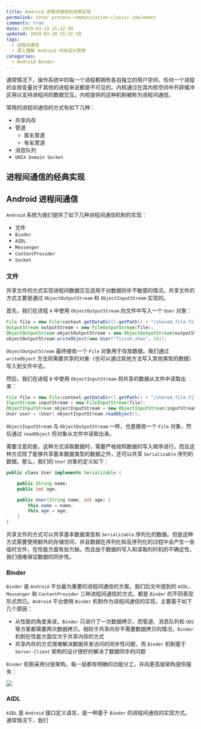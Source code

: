 ```yaml
---
title: Android 进程间通信的经典实现
permalink: inter-process-communication-classic-implement
comments: true
date: 2019-03-18 15:32:50
updated: 2019-03-18 15:32:50
tags:
  - 进程间通信
  - 深入理解 Android 内核设计思想
categories:
  - Android Binder
---
```


通常情况下，操作系统中的每一个进程都拥有各自独立的用户空间，任何一个进程的全局变量对于其他的进程来说都是不可见的。内核通过在其内核空间中开辟缓冲区用以支持进程间的数据交互。内核提供的这种机制被称为进程间通信。

常用的进程间通信的方式有如下几种：

* 共享内存
* 管道
  * 匿名管道
  * 有名管道
* 消息队列
* `UNIX Domain Socket`

<!--more-->
## 进程间通信的经典实现


## Android 进程间通信

`Android` 系统为我们提供了如下几种进程间通信机制的实现：

* 文件
* `Binder`
* `AIDL`
* `Messenger`
* `ContentProvider`
* `Socket`

### 文件

共享文件的方式实现进程间数据交互适用于对数据同步不敏感的情况。共享文件的方式主要是通过 `ObjectOutputStream` 和 `ObjectInputStream` 实现的。

首先，我们在进程 `A` 中使用 `ObjectOutputStream` 向文件中写入一个 `User` 对象：

```java
File file = new File(context.getDataDir().getPath() + "/shared_file.file");
OutputStream outputStream = new FileOutputStream(file);
ObjectOutputStream objectOutputStream = new ObjectOutputStream(outputStream);
objectOutputStream.writeObject(new User("fiissh.zhao", 18));
```

`ObjectOutputStream` 最终接收一个 `File` 对象用于存放数据。我们通过 `writeObject` 方法将需要共享的对象（也可以通过其他方法写入其他类型的数据）写入到文件中去。

然后，我们在进程 `B` 中使用 `ObjectInputStream` 将共享的数据从文件中读取出来：

```Java
File file = new File(context.getDataDir().getPath() + "/shared_file.file");
InputStream inputStream = new FileInputStream(file);
ObjectInputStream objectInputStream = new ObjectInputStream(inputStream);
User user = (User) objectInputStream.readObject();
```

`ObjectInputStream` 与 `ObjectOutputStream` 一样，也是接收一个 `File` 对象，然后通过 `readObject` 将对象从文件中读取出来。

需要注意的是，这种方式读取数据时，需要严格按照数据的写入顺序进行。而且这种方式除了能够共享基本数据类型的数据之外，还可以共享 `Serializable` 序列的数据。那么，我们的 `User` 对象的定义如下：

```Java
public class User implements Serializable {

    public String name;
    public int age;

    public User(String name, int age) {
        this.name = name;
        this.age = age;
    }
}
```

共享文件的方式可以共享基本数据类型和 `Serializable` 序列化的数据。但是这种方式需要使用额外的存储空间，并且数据在序列化和反序列化的过程中会产生一些临时文件，在性能方面有些欠缺。而且由于数据的写入和读取的时机的不确定性，我们很难保证数据的同步性。

### Binder

`Binder` 是 `Android` 平台最为重要的进程间通信的方案。我们后文中提到的 `AIDL`、`Messenger` 和 `ContentProvider` 三种进程间通信的方式，都是 `Binder` 的不同表现形式而已。`Android` 平台使用 `Binder` 机制作为进程间通信的实现，主要基于如下几个原因：

* 从性能的角度来说，`Binder` 只进行了一次数据拷贝，而管道、消息队列和 `UDS` 等方案都需要两次数据拷贝。相较于共享内存不需要数据拷贝的情况，`Binder` 机制在性能方面仅次于共享内存的方式
* 共享内存的方式很难解决数据并发访问的同步性问题，而 `Binder` 机制基于 `Server-Client` 架构的设计很好的解决了数据同步的问题

`Binder` 机制采用分层架构，每一层都有明确的功能分工，并向更高层架构提供服务：

![](http://gityuan.com/images/binder/binder_start_service/binder_ipc_arch.jpg)

### AIDL

`AIDL` 是 `Android` 接口定义语言，是一种基于 `Binder` 的进程间通信的实现方式。通常情况下，我们
